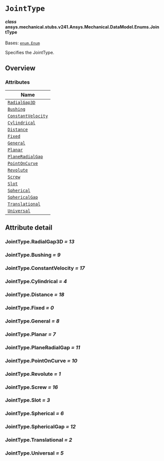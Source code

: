 # `JointType`

<a id="ansys.mechanical.stubs.v241.Ansys.Mechanical.DataModel.Enums.JointType"></a>

#### *class* ansys.mechanical.stubs.v241.Ansys.Mechanical.DataModel.Enums.JointType

Bases: [`enum.Enum`](https://docs.python.org/3/library/enum.html#enum.Enum)

Specifies the JointType.

<!-- !! processed by numpydoc !! -->

<a id="overview"></a>

## Overview

### Attributes

| Name |
| --------------------------------------------------- |
| [`RadialGap3D`](#JointType.RadialGap3D) |
| [`Bushing`](#JointType.Bushing) |
| [`ConstantVelocity`](#JointType.ConstantVelocity) |
| [`Cylindrical`](#JointType.Cylindrical) |
| [`Distance`](#JointType.Distance) |
| [`Fixed`](#JointType.Fixed) |
| [`General`](#JointType.General) |
| [`Planar`](#JointType.Planar) |
| [`PlaneRadialGap`](#JointType.PlaneRadialGap) |
| [`PointOnCurve`](#JointType.PointOnCurve) |
| [`Revolute`](#JointType.Revolute) |
| [`Screw`](#JointType.Screw) |
| [`Slot`](#JointType.Slot) |
| [`Spherical`](#JointType.Spherical) |
| [`SphericalGap`](#JointType.SphericalGap) |
| [`Translational`](#JointType.Translational) |
| [`Universal`](#JointType.Universal) |

<a id="attribute-detail"></a>

## Attribute detail

<a id="JointType.RadialGap3D"></a>

### JointType.RadialGap3D *= 13*

<a id="JointType.Bushing"></a>

### JointType.Bushing *= 9*

<a id="JointType.ConstantVelocity"></a>

### JointType.ConstantVelocity *= 17*

<a id="JointType.Cylindrical"></a>

### JointType.Cylindrical *= 4*

<a id="JointType.Distance"></a>

### JointType.Distance *= 18*

<a id="JointType.Fixed"></a>

### JointType.Fixed *= 0*

<a id="JointType.General"></a>

### JointType.General *= 8*

<a id="JointType.Planar"></a>

### JointType.Planar *= 7*

<a id="JointType.PlaneRadialGap"></a>

### JointType.PlaneRadialGap *= 11*

<a id="JointType.PointOnCurve"></a>

### JointType.PointOnCurve *= 10*

<a id="JointType.Revolute"></a>

### JointType.Revolute *= 1*

<a id="JointType.Screw"></a>

### JointType.Screw *= 16*

<a id="JointType.Slot"></a>

### JointType.Slot *= 3*

<a id="JointType.Spherical"></a>

### JointType.Spherical *= 6*

<a id="JointType.SphericalGap"></a>

### JointType.SphericalGap *= 12*

<a id="JointType.Translational"></a>

### JointType.Translational *= 2*

<a id="JointType.Universal"></a>

### JointType.Universal *= 5*


